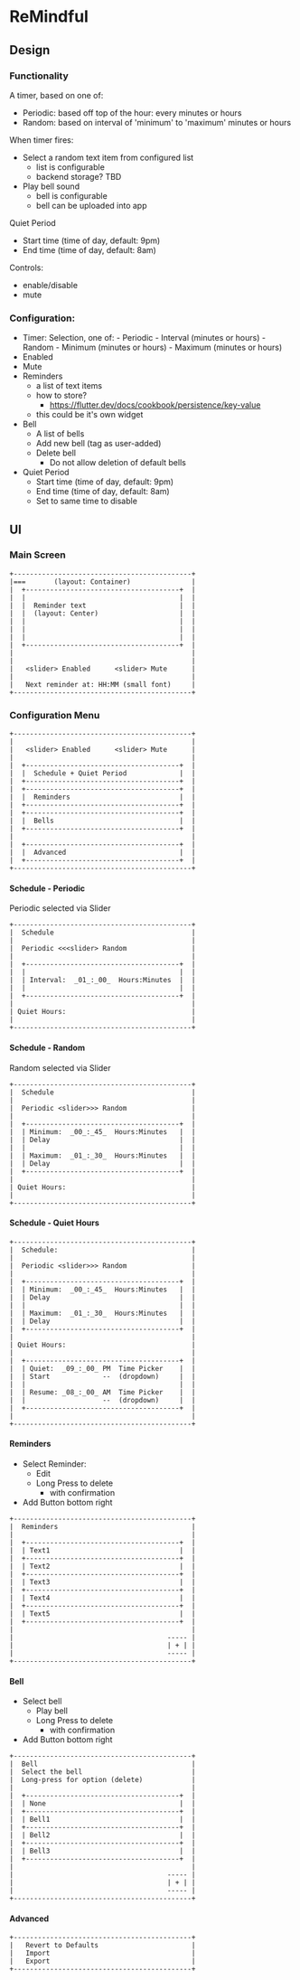 ReMindful
=========

## Design

### Functionality

A timer, based on one of:
- Periodic: based off top of the hour: every minutes or hours
- Random: based on interval of 'minimum' to 'maximum' minutes or hours

When timer fires:
- Select a random text item from configured list
    - list is configurable
    - backend storage? TBD
- Play bell sound
    - bell is configurable
    - bell can be uploaded into app

Quiet Period
- Start time (time of day, default: 9pm)
- End time (time of day, default: 8am)

Controls:
- enable/disable
- mute

### Configuration:

- Timer:
    Selection, one of:
        - Periodic
            - Interval (minutes or hours) 
        - Random
            - Minimum (minutes or hours)
            - Maximum (minutes or hours)
- Enabled
- Mute
- Reminders
    - a list of text items
    - how to store?
        - https://flutter.dev/docs/cookbook/persistence/key-value
    - this could be it's own widget
- Bell
    - A list of bells
    - Add new bell (tag as user-added)
    - Delete bell
        - Do not allow deletion of default bells
- Quiet Period
    - Start time (time of day, default: 9pm)
    - End time (time of day, default: 8am)
    - Set to same time to disable

## UI

### Main Screen
```
+--------------------------------------------+
|===       (layout: Container)               |
|  +--------------------------------------+  |
|  |                                      |  |
|  |  Reminder text                       |  |
|  |  (layout: Center)                    |  |
|  |                                      |  |
|  |                                      |  |
|  |                                      |  |
|  +--------------------------------------+  |
|                                            |
|                                            |
|   <slider> Enabled      <slider> Mute      |
|                                            |
|   Next reminder at: HH:MM (small font)     |
+--------------------------------------------+
```

### Configuration Menu

```
+--------------------------------------------+
|                                            |
|   <slider> Enabled      <slider> Mute      |
|                                            |
|  +--------------------------------------+  |
|  |  Schedule + Quiet Period             |  |
|  +--------------------------------------+  |
|  +--------------------------------------+  |
|  |  Reminders                           |  |
|  +--------------------------------------+  |
|  +--------------------------------------+  |
|  |  Bells                               |  |
|  +--------------------------------------+  |
|                                            |
|  +--------------------------------------+  |
|  |  Advanced                            |  |
|  +--------------------------------------+  |
+--------------------------------------------+
```

#### Schedule - Periodic

Periodic selected via Slider

```
+--------------------------------------------+
|  Schedule                                  |
|                                            |
|  Periodic <<<slider> Random                |
|                                            |
|  +--------------------------------------+  |
|  |                                      |  |
|  | Interval:  _01_:_00_  Hours:Minutes  |  |
|  |                                      |  |
|  +--------------------------------------+  |
|                                            |
| Quiet Hours:                               |
|                                            |
+--------------------------------------------+
```

#### Schedule - Random

Random selected via Slider

```
+--------------------------------------------+
|  Schedule                                  |
|                                            |
|  Periodic <slider>>> Random                |
|                                            |
|  +--------------------------------------+  |
|  | Minimum:  _00_:_45_  Hours:Minutes   |  |
|  | Delay                                |  |
|  |                                      |  |
|  | Maximum:  _01_:_30_  Hours:Minutes   |  |
|  | Delay                                |  |
|  +--------------------------------------+  |
|                                            |
| Quiet Hours:                               |
|                                            |
+--------------------------------------------+
```

#### Schedule - Quiet Hours
```
+--------------------------------------------+
|  Schedule:                                 |
|                                            |
|  Periodic <slider>>> Random                |
|                                            |
|  +--------------------------------------+  |
|  | Minimum:  _00_:_45_  Hours:Minutes   |  |
|  | Delay                                |  |
|  |                                      |  |
|  | Maximum:  _01_:_30_  Hours:Minutes   |  |
|  | Delay                                |  |
|  +--------------------------------------+  |
|                                            |
| Quiet Hours:                               |
|                                            |
|  +--------------------------------------+  |
|  | Quiet:  _09_:_00_ PM  Time Picker    |  |
|  | Start             --  (dropdown)     |  |
|  |                                      |  |
|  | Resume: _08_:_00_ AM  Time Picker    |  |
|  |                   --  (dropdown)     |  |
|  +--------------------------------------+  |
|                                            |
+--------------------------------------------+
```

#### Reminders

- Select Reminder:
    - Edit
    - Long Press to delete
        - with confirmation
- Add Button bottom right

```
+--------------------------------------------+
|  Reminders                                 |
|                                            |
|  +--------------------------------------+  |
|  | Text1                                |  |
|  +--------------------------------------+  |
|  | Text2                                |  |
|  +--------------------------------------+  |
|  | Text3                                |  |
|  +--------------------------------------+  |
|  | Text4                                |  |
|  +--------------------------------------+  |
|  | Text5                                |  |
|  +--------------------------------------+  |
|                                            |
|                                      ----- |
|                                      | + | |
|                                      ----- |
+--------------------------------------------+
```

#### Bell

- Select bell
    - Play bell
    - Long Press to delete
        - with confirmation
- Add Button bottom right

```
+--------------------------------------------+
|  Bell                                      |
|  Select the bell                           |
|  Long-press for option (delete)            |
|                                            |
|  +--------------------------------------+  |
|  | None                                 |  |
|  +--------------------------------------+  |
|  | Bell1                                |  |
|  +--------------------------------------+  |
|  | Bell2                                |  |
|  +--------------------------------------+  |
|  | Bell3                                |  |
|  +--------------------------------------+  |
|                                            |
|                                      ----- |
|                                      | + | |
|                                      ----- |
+--------------------------------------------+
```
#### Advanced

```
+--------------------------------------------+
|   Revert to Defaults                       |
|   Import                                   |
|   Export                                   |
+--------------------------------------------+
```

